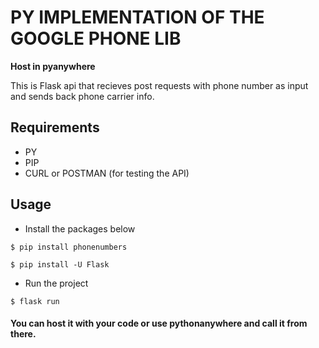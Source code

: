 # PY IMPLEMENTATION OF THE GOOGLE PHONE LIB

**Host in pyanywhere**

This is Flask api that recieves post requests with phone number as input and sends back phone carrier info.

## Requirements

- PY
- PIP
- CURL or POSTMAN (for testing the API)

## Usage 

- Install the packages below 

```$ pip install phonenumbers```

```$ pip install -U Flask```

- Run the project 

```$ flask run ```


#### You can host it with your code or use pythonanywhere and call it from there. 
